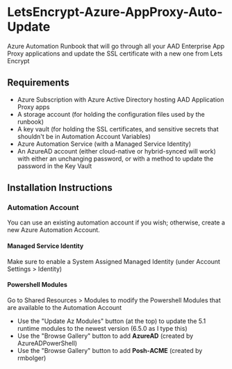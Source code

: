 # LetsEncrypt-Azure-AppProxy-Auto-Update
Azure Automation Runbook that will go through all your AAD Enterprise App Proxy applications and update the SSL certificate with a new one from Lets Encrypt

## Requirements
- Azure Subscription with Azure Active Directory hosting AAD Application Proxy apps
- A storage account (for holding the configuration files used by the runbook)
- A key vault (for holding the SSL certificates, and sensitive secrets that shouldn't be in Automation Account Variables)
- Azure Automation Service (with a Managed Service Identity)
- An AzureAD account (either cloud-native or hybrid-synced will work) with either an unchanging password, or with a method to update the password in the Key Vault

## Installation Instructions
### Automation Account
You can use an existing automation account if you wish; otherwise, create a new Azure Automation Account.
#### Managed Service Identity
Make sure to enable a System Assigned Managed Identity (under Account Settings > Identity)
#### Powershell Modules
Go to Shared Resources > Modules to modify the Powershell Modules that are available to the Automation Account
- Use the "Update Az Modules" button (at the top) to update the 5.1 runtime modules to the newest version (6.5.0 as I type this)
- Use the "Browse Gallery" button to add **AzureAD** (created by AzureADPowerShell)
- Use the "Browse Gallery" button to add **Posh-ACME** (created by rmbolger)
